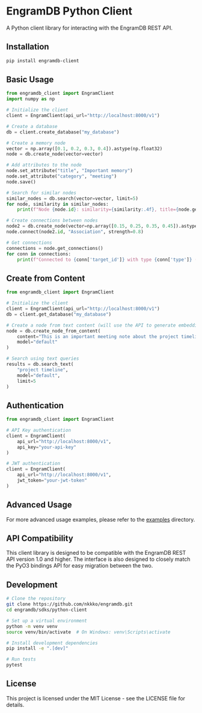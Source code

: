 # EngramDB Python Client

A Python client library for interacting with the EngramDB REST API.

## Installation

```bash
pip install engramdb-client
```

## Basic Usage

```python
from engramdb_client import EngramClient
import numpy as np

# Initialize the client
client = EngramClient(api_url="http://localhost:8000/v1")

# Create a database
db = client.create_database("my_database")

# Create a memory node
vector = np.array([0.1, 0.2, 0.3, 0.4]).astype(np.float32)
node = db.create_node(vector=vector)

# Add attributes to the node
node.set_attribute("title", "Important memory")
node.set_attribute("category", "meeting")
node.save()

# Search for similar nodes
similar_nodes = db.search(vector=vector, limit=5)
for node, similarity in similar_nodes:
    print(f"Node {node.id}: similarity={similarity:.4f}, title={node.get_attribute('title')}")

# Create connections between nodes
node2 = db.create_node(vector=np.array([0.15, 0.25, 0.35, 0.45]).astype(np.float32))
node.connect(node2.id, "Association", strength=0.8)

# Get connections
connections = node.get_connections()
for conn in connections:
    print(f"Connected to {conn['target_id']} with type {conn['type']} (strength: {conn['strength']})")
```

## Create from Content

```python
from engramdb_client import EngramClient

# Initialize the client
client = EngramClient(api_url="http://localhost:8000/v1")
db = client.get_database("my_database")

# Create a node from text content (will use the API to generate embeddings)
node = db.create_node_from_content(
    content="This is an important meeting note about the project timeline.",
    model="default"
)

# Search using text queries
results = db.search_text(
    "project timeline", 
    model="default",
    limit=5
)
```

## Authentication

```python
from engramdb_client import EngramClient

# API Key authentication
client = EngramClient(
    api_url="http://localhost:8000/v1",
    api_key="your-api-key"
)

# JWT authentication
client = EngramClient(
    api_url="http://localhost:8000/v1",
    jwt_token="your-jwt-token"
)
```

## Advanced Usage

For more advanced usage examples, please refer to the [examples](examples/) directory.

## API Compatibility

This client library is designed to be compatible with the EngramDB REST API version 1.0 and higher.
The interface is also designed to closely match the PyO3 bindings API for easy migration between the two.

## Development

```bash
# Clone the repository
git clone https://github.com/nkkko/engramdb.git
cd engramdb/sdks/python-client

# Set up a virtual environment
python -m venv venv
source venv/bin/activate  # On Windows: venv\Scripts\activate

# Install development dependencies
pip install -e ".[dev]"

# Run tests
pytest
```

## License

This project is licensed under the MIT License - see the LICENSE file for details.